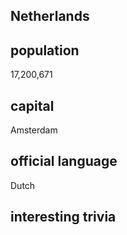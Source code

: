 ## Netherlands
##  population
17,200,671

##  capital
Amsterdam
 
##  official language
Dutch

##  interesting trivia



